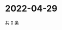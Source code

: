 # 2022-04-29

共 0 条

<!-- BEGIN WEIBO -->
<!-- 最后更新时间 Fri Apr 29 2022 13:09:51 GMT+0800 (China Standard Time) -->

<!-- END WEIBO -->
